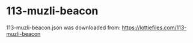 # 113-muzli-beacon

113-muzli-beacon.json was downloaded from:
https://lottiefiles.com/113-muzli-beacon
